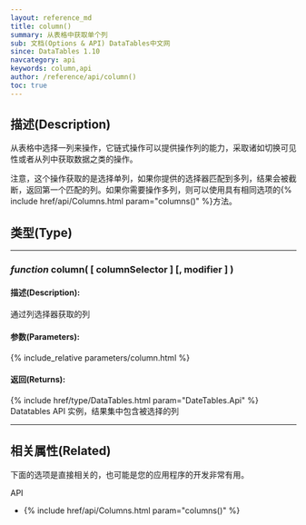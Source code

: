 ```yaml
---
layout: reference_md
title: column()
summary: 从表格中获取单个列
sub: 文档(Options & API) DataTables中文网
since: DataTables 1.10
navcategory: api
keywords: column,api
author: /reference/api/column()
toc: true
---
```


## 描述(Description)

从表格中选择一列来操作，它链式操作可以提供操作列的能力，采取诸如切换可见性或者从列中获取数据之类的操作。

注意，这个操作获取的是选择单列，如果你提供的选择器匹配到多列，结果会被截断，返回第一个匹配的列。如果你需要操作多列，则可以使用具有相同选项的{% include href/api/Columns.html param="columns()" %}方法。


## 类型(Type)

---
    
### _function_ **column( [ columnSelector ] [, modifier ] )**   

#### 描述(Description):
通过列选择器获取的列
     
#### 参数(Parameters):
{% include_relative parameters/column.html %}

#### 返回(Returns):
{% include href/type/DataTables.html param="DateTables.Api" %}
Datatables API 实例，结果集中包含被选择的列


---


## 相关属性(Related)
下面的选项是直接相关的，也可能是您的应用程序的开发非常有用。

API

- {% include href/api/Columns.html param="columns()" %}

